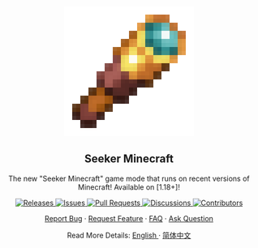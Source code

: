 <div align="center">
    <p>
        <img src="imgs/cover/Seeker Minecraft Cover x256.png" alt="Seeker Minecraft Readme" />
        <h2>Seeker Minecraft</h2>
        <p>The new "Seeker Minecraft" game mode that runs on recent versions of Minecraft! Available on [1.18+]!  </p>
    </p>
    <p>
        <a href="https://github.com/MegaKylin/Seeker-Minecraft/releases">
            <img src="https://img.shields.io/github/downloads/MegaKylin/Seeker-Minecraft/total?color=green&label=Download Releases" alt="Releases" />
        </a>
        <a href="https://github.com/MegaKylin/Seeker-Minecraft/issues">
            <img src="https://img.shields.io/github/issues/MegaKylin/Seeker-Minecraft?color=blue&label=Issues" alt="Issues" />
        </a>
        <a href="https://github.com/MegaKylin/Seeker-Minecraft/pulls">
            <img src="https://img.shields.io/github/issues-pr/MegaKylin/Seeker-Minecraft?color=blue&label=Pull Requests" alt="Pull Requests" />
        </a>
        <a href="https://github.com/MegaKylin/Seeker-Minecraft/discussions">
            <img src="https://img.shields.io/github/discussions/MegaKylin/Seeker-Minecraft?color=blue&label=Discussions" alt="Discussions" />
        </a>
        <a href="https://github.com/MegaKylin/Seeker-Minecraft/graphs/contributors">
            <img  src="https://img.shields.io/github/contributors/MegaKylin/Seeker-Minecraft?color=red&label=Contributors" alt="Contributors" />
        </a>
    </p>
    <p>
        <a href="https://github.com/MegaKylin/Seeker-Minecraft/issues/new?assignees=&labels=bug&projects=&template=bug_report.yml">Report Bug</a>
        ·
        <a href="https://github.com/MegaKylin/Seeker-Minecraft/issues/new?assignees=&labels=enhancement&projects=&template=feature_request.yml">Request Feature</a>
        ·
        <a href="https://github.com/MegaKylin/Seeker-Minecraft/discussions/">FAQ</a>
        ·
        <a href="https://github.com/MegaKylin/Seeker-Minecraft/discussions/new?category=q-a">Ask Question</a>
    </p>
    <p>
        Read More Details: 
        <a href="docs/readme_en_ww.md">English </a>
        ·
        <a href="docs/readme_zh_cn.md">简体中文</a>
    </p>
</div>
